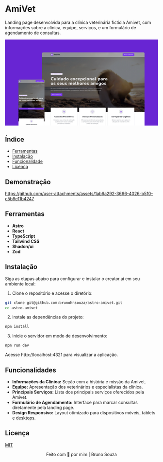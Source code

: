 # AmiVet

Landing page desenvolvida para a clínica veterinária fictícia Amivet, com informações sobre a clínica, equipe, serviços, e um formulário de agendamento de consultas.

![Preview](.github/preview.png)

## Índice

- [Ferramentas](#ferramentas)
- [Instalação](#instalação)
- [Funcionalidade](#funcionalidades)
- [Licença](#licença)

## Demonstração 

https://github.com/user-attachments/assets/1ab6a292-3666-4026-b510-c5b9e11b4247

## Ferramentas

- **Astro**
- **React**
- **TypeScript**
- **Tailwind CSS**
- **Shadcn/ui**
- **Zod**

## Instalação

Siga as etapas abaixo para configurar e instalar o creator.ai em seu ambiente local:

1. Clone o repositório e acesse o diretório:

```bash
git clone git@github.com:brunohnsouza/astro-amivet.git
cd astro-amivet
```

2. Instale as dependências do projeto:

```bash
npm install
```

3. Inicie o servidor em modo de desenvolvimento:

```bash
npm run dev
```

Acesse http://localhost:4321 para visualizar a aplicação.

## Funcionalidades

- **Informações da Clínica:** Seção com a história e missão da Amivet.
- **Equipe:** Apresentação dos veterinários e especialistas da clínica.
- **Principais Serviços:** Lista dos principais serviços oferecidos pela Amivet.
- **Formulário de Agendamento:** Interface para marcar consultas diretamente pela landing page.
- **Design Responsivo:** Layout otimizado para dispositivos móveis, tablets e desktops.

## Licença

[MIT](https://choosealicense.com/licenses/mit/)

<p align="center">
  Feito com 💜 por mim | Bruno Souza
</p>
